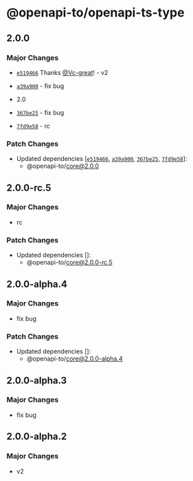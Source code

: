 # @openapi-to/openapi-ts-type

## 2.0.0

### Major Changes

- [`e519466`](https://github.com/Vc-great/openapi-to/commit/e5194667c7416e817a498d592c357a7ae9c05f22) Thanks [@Vc-great](https://github.com/Vc-great)! - v2

- [`a39a900`](https://github.com/Vc-great/openapi-to/commit/a39a9002dda434d8a65768f55c69875ed8ad1eea) - fix bug

- 2.0

- [`367be25`](https://github.com/Vc-great/openapi-to/commit/367be252aa434487c09c4566e77792839867b509) - fix bug

- [`7fd9e58`](https://github.com/Vc-great/openapi-to/commit/7fd9e58417ef5563dedf945fbb030b70b8b09bd6) - rc

### Patch Changes

- Updated dependencies [[`e519466`](https://github.com/Vc-great/openapi-to/commit/e5194667c7416e817a498d592c357a7ae9c05f22), [`a39a900`](https://github.com/Vc-great/openapi-to/commit/a39a9002dda434d8a65768f55c69875ed8ad1eea), [`367be25`](https://github.com/Vc-great/openapi-to/commit/367be252aa434487c09c4566e77792839867b509), [`7fd9e58`](https://github.com/Vc-great/openapi-to/commit/7fd9e58417ef5563dedf945fbb030b70b8b09bd6)]:
  - @openapi-to/core@2.0.0

## 2.0.0-rc.5

### Major Changes

- rc

### Patch Changes

- Updated dependencies []:
  - @openapi-to/core@2.0.0-rc.5

## 2.0.0-alpha.4

### Major Changes

- fix bug

### Patch Changes

- Updated dependencies []:
  - @openapi-to/core@2.0.0-alpha.4

## 2.0.0-alpha.3

### Major Changes

- fix bug

## 2.0.0-alpha.2

### Major Changes

- v2

